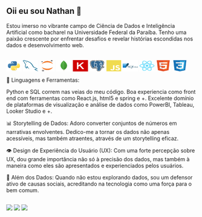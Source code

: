 ## Oii eu sou Nathan 👋

Estou imerso no vibrante campo de Ciência de Dados e Inteligência Artificial como bacharel na Universidade Federal da Paraíba. Tenho uma paixão crescente por enfrentar desafios e revelar histórias escondidas nos dados e desenvolvimento web.

<div style="display: inline_block"><br>
  <img align="center" alt="Rafa-Python" height="30" width="40" src="https://raw.githubusercontent.com/devicons/devicon/master/icons/python/python-original.svg">
  <img align="center" alt="mysql" height="30" width="40" src="https://github.com/devicons/devicon/blob/master/icons/mysql/mysql-original.svg">
  <img align="center" alt="jupyter" height="30" width="40" src="https://github.com/devicons/devicon/blob/master/icons/jupyter/jupyter-original.svg">
  <img align="center" alt="mongodb" height="30" width="40" src="https://github.com/devicons/devicon/blob/master/icons/mongodb/mongodb-original.svg">
  <img align="center" alt="keras" height="30" width="40" src="https://github.com/devicons/devicon/blob/master/icons/keras/keras-original.svg">
  <img align="center" alt="postgres" height="30" width="40" src="https://github.com/devicons/devicon/blob/master/icons/postgresql/postgresql-original.svg">
  <img align="center" alt="Rafa-Js" height="30" width="40" src="https://raw.githubusercontent.com/devicons/devicon/master/icons/javascript/javascript-plain.svg">
  <img align="center" alt="sql" height="30" width="40" src="https://github.com/devicons/devicon/blob/master/icons/sqlite/sqlite-original-wordmark.svg">
  <img align="center" alt="Rafa-React" height="30" width="40" src="https://raw.githubusercontent.com/devicons/devicon/master/icons/react/react-original.svg">
  <img align="center" alt="Rafa-HTML" height="30" width="40" src="https://raw.githubusercontent.com/devicons/devicon/master/icons/html5/html5-original.svg">
  <img align="center" alt="Rafa-CSS" height="30" width="40" src="https://raw.githubusercontent.com/devicons/devicon/master/icons/css3/css3-original.svg">
</div>

🐍 Linguagens e Ferramentas:

Python e SQL correm nas veias do meu código.
Boa experiencia como front end com ferramentas como React.js, html5 e spring e +.
Excelente domínio de plataformas de visualização e análise de dados como PowerBI, Tableau, Looker Studio e +.

📊 Storytelling de Dados: Adoro converter conjuntos de números em narrativas envolventes. Dedico-me a tornar os dados não apenas acessíveis, mas também atraentes, através de um storytelling eficaz.

👁️ Design de Experiência do Usuário (UX): Com uma forte percepção sobre UX, dou grande importância não só à precisão dos dados, mas também à maneira como eles são apresentados e experienciados pelos usuários.

🌱 Além dos Dados: Quando não estou explorando dados, sou um defensor ativo de causas sociais, acreditando na tecnologia como uma força para o bem comum.

  ##
 
<div> 
  <a href="https://instagram.com/n4_th" target="_blank"><img src="https://img.shields.io/badge/-Instagram-%23E4405F?style=for-the-badge&logo=instagram&logoColor=white" target="_blank"></a>
  <a href = "mailto:nathan.carlos2@hotmail.com"><img src="https://img.shields.io/badge/-Gmail-%23333?style=for-the-badge&logo=gmail&logoColor=white" target="_blank"></a>
  <a href="https://www.linkedin.com/in/nathan-carlos/" target="_blank"><img src="https://img.shields.io/badge/-LinkedIn-%230077B5?style=for-the-badge&logo=linkedin&logoColor=white" target="_blank"></a> 
  
</div>
